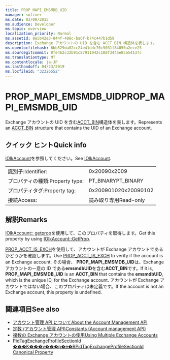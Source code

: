 ```yaml
---
title: PROP_MAPI_EMSMDB_UID
manager: soliver
ms.date: 03/09/2015
ms.audience: Developer
ms.topic: overview
localization_priority: Normal
ms.assetid: 8e5b42e3-844f-488c-ba6f-b74c447b1d59
description: Exchange アカウントの UID を含む ACCT_BIN 構造体を表します。
ms.openlocfilehash: 6bb529da82cc24e41ddc70c5031f84050a2ece25
ms.sourcegitcommit: 8fe462c32b91c87911942c188f3445e85a54137c
ms.translationtype: MT
ms.contentlocale: ja-JP
ms.lasthandoff: 04/23/2019
ms.locfileid: "32326552"
---
```

# <a name="propmapiemsmdbuid"></a><span data-ttu-id="cbf17-103">PROP_MAPI_EMSMDB_UID</span><span class="sxs-lookup"><span data-stu-id="cbf17-103">PROP_MAPI_EMSMDB_UID</span></span>

<span data-ttu-id="cbf17-104">Exchange アカウントの UID を含む[ACCT_BIN](acct_bin.md)構造体を表します。</span><span class="sxs-lookup"><span data-stu-id="cbf17-104">Represents an [ACCT_BIN](acct_bin.md) structure that contains the UID of an Exchange account.</span></span> 
  
## <a name="quick-info"></a><span data-ttu-id="cbf17-105">クイック ヒント</span><span class="sxs-lookup"><span data-stu-id="cbf17-105">Quick info</span></span>

<span data-ttu-id="cbf17-106">[IOlkAccount](iolkaccount.md)を参照してください。</span><span class="sxs-lookup"><span data-stu-id="cbf17-106">See [IOlkAccount](iolkaccount.md).</span></span>
  
|||
|:-----|:-----|
|<span data-ttu-id="cbf17-107">識別子:</span><span class="sxs-lookup"><span data-stu-id="cbf17-107">Identifier:</span></span>  <br/> |<span data-ttu-id="cbf17-108">0x2009</span><span class="sxs-lookup"><span data-stu-id="cbf17-108">0x2009</span></span>  <br/> |
|<span data-ttu-id="cbf17-109">プロパティの種類:</span><span class="sxs-lookup"><span data-stu-id="cbf17-109">Property type:</span></span>  <br/> |<span data-ttu-id="cbf17-110">PT_BINARY</span><span class="sxs-lookup"><span data-stu-id="cbf17-110">PT_BINARY</span></span>  <br/> |
|<span data-ttu-id="cbf17-111">プロパティタグ:</span><span class="sxs-lookup"><span data-stu-id="cbf17-111">Property tag:</span></span>  <br/> |<span data-ttu-id="cbf17-112">0x20090102</span><span class="sxs-lookup"><span data-stu-id="cbf17-112">0x20090102</span></span>  <br/> |
|<span data-ttu-id="cbf17-113">接続</span><span class="sxs-lookup"><span data-stu-id="cbf17-113">Access:</span></span>  <br/> |<span data-ttu-id="cbf17-114">読み取り専用</span><span class="sxs-lookup"><span data-stu-id="cbf17-114">Read-only</span></span>  <br/> |
   
## <a name="remarks"></a><span data-ttu-id="cbf17-115">解説</span><span class="sxs-lookup"><span data-stu-id="cbf17-115">Remarks</span></span>

<span data-ttu-id="cbf17-116">[IOlkAccount:: getprop](iolkaccount-getprop.md)を使用して、このプロパティを取得します。</span><span class="sxs-lookup"><span data-stu-id="cbf17-116">Get this property by using [IOlkAccount::GetProp](iolkaccount-getprop.md).</span></span>
  
<span data-ttu-id="cbf17-117">[PROP_ACCT_IS_EXCH](prop_acct_is_exch.md)を使用して、アカウントが Exchange アカウントであるかどうかを確認します。</span><span class="sxs-lookup"><span data-stu-id="cbf17-117">Use [PROP_ACCT_IS_EXCH](prop_acct_is_exch.md) to verify if the account is an Exchange account.</span></span> <span data-ttu-id="cbf17-118">その場合、 **PROP\_MAPI_EMSMDB_UID**は、Exchange アカウントの一意の ID である**emsmdbUID**を含む**ACCT_BIN**です。</span><span class="sxs-lookup"><span data-stu-id="cbf17-118">If it is, **PROP\_MAPI_EMSMDB_UID** is an **ACCT_BIN** that contains the **emsmdbUID**, which is the unique ID, for the Exchange account.</span></span> <span data-ttu-id="cbf17-119">アカウントが Exchange アカウントではない場合、このプロパティは未定義です。</span><span class="sxs-lookup"><span data-stu-id="cbf17-119">If the account is not an Exchange account, this property is undefined.</span></span>
  
## <a name="see-also"></a><span data-ttu-id="cbf17-120">関連項目</span><span class="sxs-lookup"><span data-stu-id="cbf17-120">See also</span></span>

- [<span data-ttu-id="cbf17-121">アカウント管理 API について</span><span class="sxs-lookup"><span data-stu-id="cbf17-121">About the Account Management API</span></span>](about-the-account-management-api.md) 
- [<span data-ttu-id="cbf17-122">定数 (アカウント管理 API)</span><span class="sxs-lookup"><span data-stu-id="cbf17-122">Constants (Account management API)</span></span>](constants-account-management-api.md)
- [<span data-ttu-id="cbf17-123">複数の Exchange アカウントの使用</span><span class="sxs-lookup"><span data-stu-id="cbf17-123">Using Multiple Exchange Accounts</span></span>](https://msdn.microsoft.com/library/4e1804bf-4c50-4942-a7ab-9a8caf1be7e5%28Office.15%29.aspx)  
- [<span data-ttu-id="cbf17-124">PidTagExchangeProfileSectionId ���K���̃v���p�e�B</span><span class="sxs-lookup"><span data-stu-id="cbf17-124">PidTagExchangeProfileSectionId Canonical Property</span></span>](https://msdn.microsoft.com/library/4ad2f417-be8f-4fc8-9321-82097289074b%28Office.15%29.aspx)

